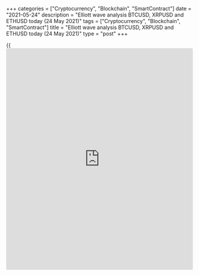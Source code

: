 +++
categories = ["Cryptocurrency", "Blockchain", "SmartContract"]
date = "2021-05-24"
description = "Elliott wave analysis BTCUSD, XRPUSD and ETHUSD today (24 May 2021)"
tags = ["Cryptocurrency", "Blockchain", "SmartContract"]
title = "Elliott wave analysis BTCUSD, XRPUSD and ETHUSD today (24 May 2021)"
type = "post"
+++

{{<iframe id="large-banner" src="https://www.bounty.group/#slide=16.0" width="100%" height="600" scrolling="no" style="border: 0px solid rgb(216, 221, 230); border-radius: 3px;">}}

2021-05-24

2021-05-24

Short-term forecast for BTCUSD, XRPUSD and ETHUSD 24.05.2021Roman Onegin

I welcome my readers!

I have prepared a short-term cryptocurrency forecast based on Elliott
wave analysis of Bitcoin, Ripple, and Ethereum. I offer entry signals to
trade each cryptocurrency

There seems to some time to sell all the three cryptocurrencies, covered
in the article, with a profit.

The article covers the following subjects:

## Elliott wave Bitcoin analysis

Bitcoin completed the corrective wave 2 two weeks ago. Next, the price
continued declining. There could be unfolding the initial part of the
new impulse. The bearish impulse wave [1] seems to end soon; it is
composed of the sub-waves (1)-(2)-(3)-(4)-(5). The first four parts have
finished, and the final, fifth, wave is still unfolding. There must have
started developing the final leg of wave (5). The price could go down to
a level of 29796.51, the previous low marked by wave (3).

### Trading plan for [BTCUSD][1] today:

Sell 35422.00, TP 29796.51

* * *

## Elliott wave Ripple analysis

The XRPUSD marked must be forming the initial part of the large double
zigzag (W)-(X)-(Y). Wave (W) is composed of three major sub-waves A-B-C.
The corrective wave B is a double zigzag. There should be developing the
bear impulse wave C, composed of sub-waves [1]-[2]-[3]-[4]-[5]. There
should be forming the final section of the sub-wave (5) of [5]. The
price could go down to a level of 0.586. Next, the price should start
rising in the linking wave (X) towards a level of 1.187.

### Trading plan for [XRPUSD][2] today:

Sell 0.782 TP 0.586

* * *

## Elliott wave Ethereum analysis

The ETHUSD market situation is similar to that of the BTCUSD. About two
weeks ago, the market has started declining in the initial part of the
bearish impulse. The market is about to finish the first sub-wave 1,
which is a five-wave impulse. The price could be declining to a level of
1630.00. Next, the market should rise in corrective wave 2 to a level of
2991.00, where wave 2 will be 50% of wave 1.

### Trading plan for [ETHUSD][3] **** today:

Sell 2105.80, TP 1630.00

* * *

P.S. Did you like my article? Share it in social networks: it will be
the best “thank you" :)

Ask me questions and comment below. I’ll be glad to answer your
questions and give necessary explanations.

 **Useful links:**

  * I recommend trying to trade with a reliable broker [here][4]. The system allows you to trade by yourself or copy successful traders from all across the globe.
  * Use my promo-code BLOG for getting deposit bonus 50% on LiteForex platform. Just enter this code in the appropriate field while [depositing][5] your trading account.
  * Telegram chat for traders: <t.me/liteforexengchat>. We are sharing the signals and trading experience
  * Telegram channel with high-quality analytics, Forex reviews, training articles, and other useful things for traders <t.me/liteforex>



## Price chart of BTCUSD in real time mode

The content of this article reflects the author’s opinion and does not
necessarily reflect the official position of LiteForex. The material
published on this page is provided for informational purposes only and
should not be considered as the provision of investment advice for the
purposes of Directive 2004/39/EC.

Rate this article:

{{value}}

( {{count}} {{title}} )

   1. my.liteforex.com/trading/chart?symbol=BTCUSD
   2. my.liteforex.com/trading/chart?symbol=XRPUSD
   3. my.liteforex.com/trading/chart?symbol=ETHUSD
   4. my.liteforex.com/?category=analysts-opinions&slug=short-term-forecast-for-[BTC](https://www.playgroundfx.com/blog/who-is-the-creator-of-bitcoin/)usd-xrpusd-and-ethusd-24052021&openPopup=%2Fregistration%2Fpopup&utm_source=blog&utm_medium=article&utm_campaign=bonus
   5. my.liteforex.com/deposit/?category=analysts-opinions&slug=short-term-forecast-for-[BTC](https://www.playgroundfx.com/blog/who-is-the-creator-of-bitcoin/)usd-xrpusd-and-ethusd-24052021&promo_code=BLOG&utm_source=blog&utm_medium=article&utm_campaign=bonus